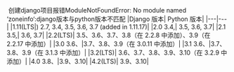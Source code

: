 ​
创建django项目报错ModuleNotFoundError: No module named ‘zoneinfo‘:django版本与python版本不匹配
|Django 版本|	Python 版本|
|---|---|
|1.11(LTS|)	2.7, 3.4, 3.5, 3.6, 3.7 (added in 1.11.17)|
|2.0	3.4,| 3.5, 3.6, 3.7|
|2.1	3.5,| 3.6, 3.7|
|2.2(LTS)|	3.5、3.6、3.7、3.8（在 2.2.8 中添加）、3.9（在 2.2.17 中添加）|
|3.0	3.6、|3.7、3.8、3.9（在 3.0.11 中添加）|
|3.1	3.6、|3.7、3.8、3.9（在 3.1.3 中添加）|
|3.2(LTS)|	3.6、3.7、3.8、3.9、3.10（在 3.2.9 中添加）|
|4.0	3.8、|3.9、3.10|
|4.2(LTS)|	3.9、3.10​|